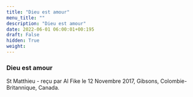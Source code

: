 ```yaml
---
title: "Dieu est amour"
menu_title: ""
description: "Dieu est amour"
date: 2022-06-01 06:00:01+00:195
draft: False
hidden: True
weight:
---
```

### Dieu est amour

St Matthieu - reçu par Al Fike le 12 Novembre 2017, Gibsons, Colombie-Britannique, Canada.



